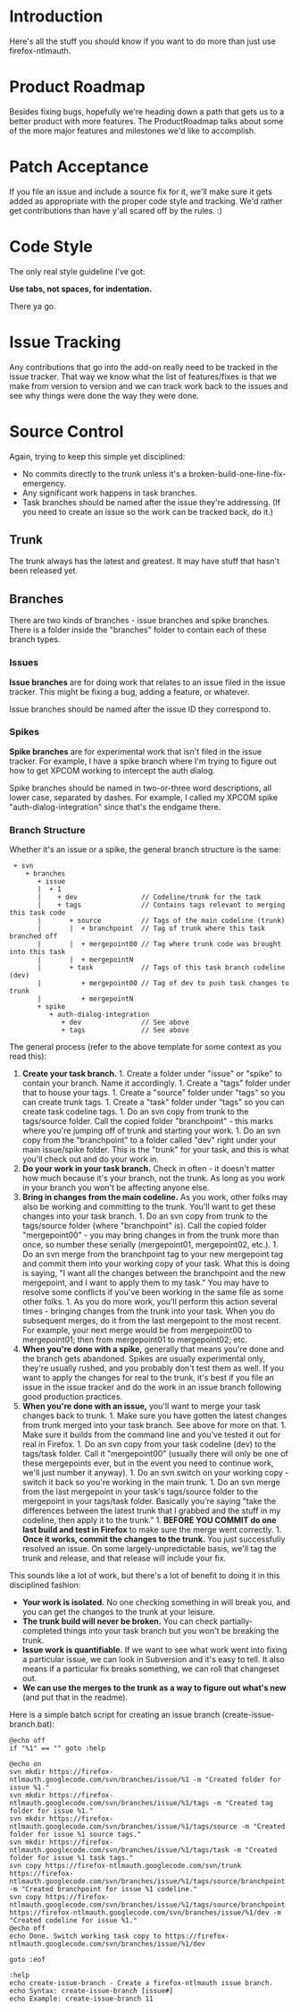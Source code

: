 # Introduction #

Here's all the stuff you should know if you want to do more than just use firefox-ntlmauth.

# Product Roadmap #
Besides fixing bugs, hopefully we're heading down a path that gets us to a better product with more features. The ProductRoadmap talks about some of the more major features and milestones we'd like to accomplish.

# Patch Acceptance #

If you file an issue and include a source fix for it, we'll make sure it gets added as appropriate with the proper code style and tracking. We'd rather get contributions than have y'all scared off by the rules. :)

# Code Style #

The only real style guideline I've got:

**Use tabs, not spaces, for indentation.**

There ya go.

# Issue Tracking #

Any contributions that go into the add-on really need to be tracked in the issue tracker. That way we know what the list of features/fixes is that we make from version to version and we can track work back to the issues and see why things were done the way they were done.

# Source Control #

Again, trying to keep this simple yet disciplined:

  * No commits directly to the trunk unless it's a broken-build-one-line-fix-emergency.
  * Any significant work happens in task branches.
  * Task branches should be named after the issue they're addressing. (If you need to create an issue so the work can be tracked back, do it.)

## Trunk ##

The trunk always has the latest and greatest. It may have stuff that hasn't been released yet.

## Branches ##

There are two kinds of branches - issue branches and spike branches. There is a folder inside the "branches" folder to contain each of these branch types.

### Issues ###

**Issue branches** are for doing work that relates to an issue filed in the issue tracker. This might be fixing a bug, adding a feature, or whatever.

Issue branches should be named after the issue ID they correspond to.

### Spikes ###

**Spike branches** are for experimental work that isn't filed in the issue tracker. For example, I have a spike branch where I'm trying to figure out how to get XPCOM working to intercept the auth dialog.

Spike branches should be named in two-or-three word descriptions, all lower case, separated by dashes. For example, I called my XPCOM spike "auth-dialog-integration" since that's the endgame there.

### Branch Structure ###

Whether it's an issue or a spike, the general branch structure is the same:

```
 + svn
    + branches
       + issue
       |  + 1
       |    + dev                // Codeline/trunk for the task
       |    + tags               // Contains tags relevant to merging this task code
       |       + source          // Tags of the main codeline (trunk)
       |       |  + branchpoint  // Tag of trunk where this task branched off
       |       |  + mergepoint00 // Tag where trunk code was brought into this task
       |       |  + mergepointN
       |       + task            // Tags of this task branch codeline (dev)
       |          + mergepoint00 // Tag of dev to push task changes to trunk
       |          + mergepointN
       + spike
          + auth-dialog-integration
             + dev               // See above
             + tags              // See above
```

The general process (refer to the above template for some context as you read this):

  1. **Create your task branch.**
    1. Create a folder under "issue" or "spike" to contain your branch. Name it accordingly.
    1. Create a "tags" folder under that to house your tags.
    1. Create a "source" folder under "tags" so you can create trunk tags.
    1. Create a "task" folder under "tags" so you can create task codeline tags.
    1. Do an svn copy from trunk to the tags/source folder. Call the copied folder "branchpoint" - this marks where you're jumping off of trunk and starting your work.
    1. Do an svn copy from the "branchpoint" to a folder called "dev" right under your main issue/spike folder. This is the "trunk" for your task, and this is what you'll check out and do your work in.
  1. **Do your work in your task branch.** Check in often - it doesn't matter how much because it's your branch, not the trunk. As long as you work in your branch you won't be affecting anyone else.
  1. **Bring in changes from the main codeline.** As you work, other folks may also be working and committing to the trunk. You'll want to get these changes into your task branch.
    1. Do an svn copy from trunk to the tags/source folder (where "branchpoint" is). Call the copied folder "mergepoint00" - you may bring changes in from the trunk more than once, so number these serially (mergepoint01, mergepoint02, etc.).
    1. Do an svn merge from the branchpoint tag to your new mergepoint tag and commit them into your working copy of your task. What this is doing is saying, "I want all the changes between the branchpoint and the new mergepoint, and I want to apply them to my task." You may have to resolve some conflicts if you've been working in the same file as some other folks.
    1. As you do more work, you'll perform this action several times - bringing changes from the trunk into your task. When you do subsequent merges, do it from the last mergepoint to the most recent. For example, your next merge would be from mergepoint00 to mergepoint01; then from mergepoint01 to mergepoint02; etc.
  1. **When you're done with a spike,** generally that means you're done and the branch gets abandoned. Spikes are usually experimental only, they're usually rushed, and you probably don't test them as well. If you want to apply the changes for real to the trunk, it's best if you file an issue in the issue tracker and do the work in an issue branch following good production practices.
  1. **When you're done with an issue,** you'll want to merge your task changes back to trunk.
    1. Make sure you have gotten the latest changes from trunk merged into your task branch. See above for more on that.
    1. Make sure it builds from the command line and you've tested it out for real in Firefox.
    1. Do an svn copy from your task codeline (dev) to the tags/task folder. Call it "mergepoint00" (usually there will only be one of these mergepoints ever, but in the event you need to continue work, we'll just number it anyway).
    1. Do an svn switch on your working copy - switch it back so you're working in the main trunk.
    1. Do an svn merge from the last mergepoint in your task's tags/source folder to the mergepoint in your tags/task folder. Basically you're saying "take the differences between the latest trunk that I grabbed and the stuff in my codeline, then apply it to the trunk."
    1. **BEFORE YOU COMMIT do one last build and test in Firefox** to make sure the merge went correctly.
    1. **Once it works, commit the changes to the trunk.** You just successfully resolved an issue. On some largely-unpredictable basis, we'll tag the trunk and release, and that release will include your fix.

This sounds like a lot of work, but there's a lot of benefit to doing it in this disciplined fashion:
  * **Your work is isolated.** No one checking something in will break you, and you can get the changes to the trunk at your leisure.
  * **The trunk build will never be broken.** You can check partially-completed things into your task branch but you won't be breaking the trunk.
  * **Issue work is quantifiable.** If we want to see what work went into fixing a particular issue, we can look in Subversion and it's easy to tell. It also means if a particular fix breaks something, we can roll that changeset out.
  * **We can use the merges to the trunk as a way to figure out what's new** (and put that in the readme).

Here is a simple batch script for creating an issue branch (create-issue-branch.bat):
```
@echo off
if "%1" == "" goto :help

@echo on
svn mkdir https://firefox-ntlmauth.googlecode.com/svn/branches/issue/%1 -m "Created folder for issue %1."
svn mkdir https://firefox-ntlmauth.googlecode.com/svn/branches/issue/%1/tags -m "Created tag folder for issue %1."
svn mkdir https://firefox-ntlmauth.googlecode.com/svn/branches/issue/%1/tags/source -m "Created folder for issue %1 source tags."
svn mkdir https://firefox-ntlmauth.googlecode.com/svn/branches/issue/%1/tags/task -m "Created folder for issue %1 task tags."
svn copy https://firefox-ntlmauth.googlecode.com/svn/trunk https://firefox-ntlmauth.googlecode.com/svn/branches/issue/%1/tags/source/branchpoint -m "Created branchpoint for issue %1 codeline."
svn copy https://firefox-ntlmauth.googlecode.com/svn/branches/issue/%1/tags/source/branchpoint https://firefox-ntlmauth.googlecode.com/svn/branches/issue/%1/dev -m "Created codeline for issue %1."
@echo off
echo Done. Switch working task copy to https://firefox-ntlmauth.googlecode.com/svn/branches/issue/%1/dev

goto :eof

:help
echo create-issue-branch - Create a firefox-ntlmauth issue branch.
echo Syntax: create-issue-branch [issue#]
echo Example: create-issue-branch 11
```